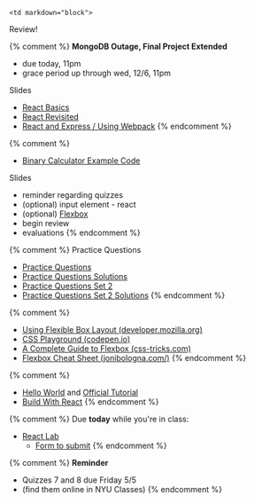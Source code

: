 	<td markdown="block">

Review!

{% comment %}
__MongoDB Outage, Final Project Extended__

* due today, 11pm
* grace period up through wed, 12/6, 11pm

Slides

* [React Basics](slides/26/react.html)
* [React Revisited](slides/26/react-state-parent.html)
* [React and Express / Using Webpack](slides/26/react-webpack-continued.html)
{% endcomment %}

{% comment %}
* [Binary Calculator Example Code](https://github.com/nyu-csci-ua-0480-001-fall-2016/examples/blob/master/class27/binary-calculator/src/index.js)


Slides 

* reminder regarding quizzes
* (optional) input element - react
* (optional) [Flexbox](slides/22/flexbox.html)
* begin review
* evaluations
{% endcomment %}

{% comment %}
Practice Questions

* [Practice Questions](resources/handouts/final/final_exam_practice.pdf)
* [Practice Questions Solutions](resources/handouts/final/final_exam_practice_solutions.pdf)
* [Practice Questions Set 2](resources/handouts/final/final_exam_practice_2.pdf)
* [Practice Questions Set 2 Solutions](resources/handouts/final/final_exam_practice_2_solutions.pdf)
{% endcomment %}

</td>
	<td markdown="block">

{% comment %}
* [Using Flexible Box Layout (developer.mozilla.org)](https://developer.mozilla.org/en-US/docs/Web/CSS/CSS_Flexible_Box_Layout/Using_CSS_flexible_boxes)
* [CSS Playground (codepen.io)](https://codepen.io/enxaneta/full/adLPwv/)
* [A Complete Guide to Flexbox (css-tricks.com)](https://css-tricks.com/snippets/css/a-guide-to-flexbox/)
* [Flexbox Cheat Sheet (jonibologna.com/)](http://jonibologna.com/flexbox-cheatsheet/)
{% endcomment %}

{% comment %}
* [Hello World](https://facebook.github.io/react/docs/hello-world.html) and [Official Tutorial](https://facebook.github.io/react/tutorial/tutorial.html)
* [Build With React](http://buildwithreact.com/)
{% endcomment %}

</td>
	<td markdown="block">

{% comment %}
Due __today__ while you're in class:

* [React Lab](homework/react-lab.html)
    * [Form to submit](https://docs.google.com/forms/d/e/1FAIpQLScX9gG1czW9wZqdNaQZMQu0zWZXdAHhU5BN4LjzVaWewEhD3Q/viewform)
{% endcomment %}

{% comment %}
__Reminder__

* Quizzes 7 and 8 due Friday 5/5
* (find them online in NYU Classes)
{% endcomment %}

</td>
